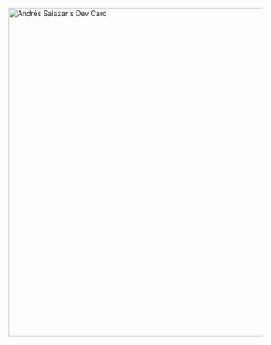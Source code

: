 <a href="https://app.daily.dev/salazarcandres"><img src="https://api.daily.dev/devcards/v2/2gcx6md2uhfIX4GAxcWLw.png?type=wide&r=a23" width="652" alt="Andrés Salazar's Dev Card"/></a>

